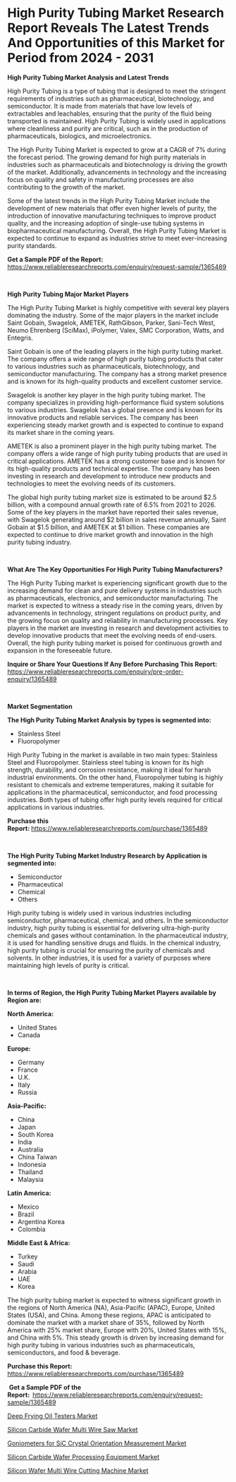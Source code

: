 <p><h1>High Purity Tubing Market Research Report Reveals The Latest Trends And Opportunities of this Market for Period from 2024 - 2031</h1></p><p><strong>High Purity Tubing Market Analysis and Latest Trends</strong></p>
<p><p>High Purity Tubing is a type of tubing that is designed to meet the stringent requirements of industries such as pharmaceutical, biotechnology, and semiconductor. It is made from materials that have low levels of extractables and leachables, ensuring that the purity of the fluid being transported is maintained. High Purity Tubing is widely used in applications where cleanliness and purity are critical, such as in the production of pharmaceuticals, biologics, and microelectronics.</p><p>The High Purity Tubing Market is expected to grow at a CAGR of 7% during the forecast period. The growing demand for high purity materials in industries such as pharmaceuticals and biotechnology is driving the growth of the market. Additionally, advancements in technology and the increasing focus on quality and safety in manufacturing processes are also contributing to the growth of the market.</p><p>Some of the latest trends in the High Purity Tubing Market include the development of new materials that offer even higher levels of purity, the introduction of innovative manufacturing techniques to improve product quality, and the increasing adoption of single-use tubing systems in biopharmaceutical manufacturing. Overall, the High Purity Tubing Market is expected to continue to expand as industries strive to meet ever-increasing purity standards.</p></p>
<p><strong>Get a Sample PDF of the Report:&nbsp;</strong> <a href="https://www.reliableresearchreports.com/enquiry/request-sample/1365489">https://www.reliableresearchreports.com/enquiry/request-sample/1365489</a></p>
<p>&nbsp;</p>
<p><strong>High Purity Tubing Major Market Players</strong></p>
<p><p>The High Purity Tubing Market is highly competitive with several key players dominating the industry. Some of the major players in the market include Saint Gobain, Swagelok, AMETEK, RathGibson, Parker, Sani-Tech West, Neumo Ehrenberg (SciMax), iPolymer, Valex, SMC Corporation, Watts, and Entegris.</p><p>Saint Gobain is one of the leading players in the high purity tubing market. The company offers a wide range of high purity tubing products that cater to various industries such as pharmaceuticals, biotechnology, and semiconductor manufacturing. The company has a strong market presence and is known for its high-quality products and excellent customer service.</p><p>Swagelok is another key player in the high purity tubing market. The company specializes in providing high-performance fluid system solutions to various industries. Swagelok has a global presence and is known for its innovative products and reliable services. The company has been experiencing steady market growth and is expected to continue to expand its market share in the coming years.</p><p>AMETEK is also a prominent player in the high purity tubing market. The company offers a wide range of high purity tubing products that are used in critical applications. AMETEK has a strong customer base and is known for its high-quality products and technical expertise. The company has been investing in research and development to introduce new products and technologies to meet the evolving needs of its customers.</p><p>The global high purity tubing market size is estimated to be around $2.5 billion, with a compound annual growth rate of 6.5% from 2021 to 2026. Some of the key players in the market have reported their sales revenue, with Swagelok generating around $2 billion in sales revenue annually, Saint Gobain at $1.5 billion, and AMETEK at $1 billion. These companies are expected to continue to drive market growth and innovation in the high purity tubing industry.</p></p>
<p>&nbsp;</p>
<p><strong>What Are The Key Opportunities For High Purity Tubing Manufacturers?</strong></p>
<p><p>The High Purity Tubing market is experiencing significant growth due to the increasing demand for clean and pure delivery systems in industries such as pharmaceuticals, electronics, and semiconductor manufacturing. The market is expected to witness a steady rise in the coming years, driven by advancements in technology, stringent regulations on product purity, and the growing focus on quality and reliability in manufacturing processes. Key players in the market are investing in research and development activities to develop innovative products that meet the evolving needs of end-users. Overall, the high purity tubing market is poised for continuous growth and expansion in the foreseeable future.</p></p>
<p><strong>Inquire or Share Your Questions If Any Before Purchasing This Report:</strong> <a href="https://www.reliableresearchreports.com/enquiry/pre-order-enquiry/1365489">https://www.reliableresearchreports.com/enquiry/pre-order-enquiry/1365489</a></p>
<p>&nbsp;</p>
<p><strong>Market Segmentation</strong></p>
<p><strong>The High Purity Tubing Market Analysis by types is segmented into:</strong></p>
<p><ul><li>Stainless Steel</li><li>Fluoropolymer</li></ul></p>
<p><p>High Purity Tubing in the market is available in two main types: Stainless Steel and Fluoropolymer. Stainless steel tubing is known for its high strength, durability, and corrosion resistance, making it ideal for harsh industrial environments. On the other hand, Fluoropolymer tubing is highly resistant to chemicals and extreme temperatures, making it suitable for applications in the pharmaceutical, semiconductor, and food processing industries. Both types of tubing offer high purity levels required for critical applications in various industries.</p></p>
<p><strong>Purchase this Report:&nbsp;</strong><a href="https://www.reliableresearchreports.com/purchase/1365489">https://www.reliableresearchreports.com/purchase/1365489</a></p>
<p>&nbsp;</p>
<p><strong>The High Purity Tubing Market Industry Research by Application is segmented into:</strong></p>
<p><ul><li>Semiconductor</li><li>Pharmaceutical</li><li>Chemical</li><li>Others</li></ul></p>
<p><p>High purity tubing is widely used in various industries including semiconductor, pharmaceutical, chemical, and others. In the semiconductor industry, high purity tubing is essential for delivering ultra-high-purity chemicals and gases without contamination. In the pharmaceutical industry, it is used for handling sensitive drugs and fluids. In the chemical industry, high purity tubing is crucial for ensuring the purity of chemicals and solvents. In other industries, it is used for a variety of purposes where maintaining high levels of purity is critical.</p></p>
<p>&nbsp;</p>
<p><strong>In terms of Region, the High Purity Tubing Market Players available by Region are:</strong></p>
<p>
    <p> <strong> North America: </strong>
        <ul>
            <li>United States</li>
            <li>Canada</li>
        </ul>
        </p> 
    <p> <strong> Europe: </strong>
        <ul>
            <li>Germany</li>
            <li>France</li>
            <li>U.K.</li>
            <li>Italy</li>
            <li>Russia</li>
        </ul>
        </p> 
    <p> <strong> Asia-Pacific: </strong>
        <ul>
            <li>China</li>
            <li>Japan</li>
            <li>South Korea</li>
            <li>India</li>
            <li>Australia</li>
            <li>China Taiwan</li>
            <li>Indonesia</li>
            <li>Thailand</li>
            <li>Malaysia</li>
        </ul>
        </p> 
    <p> <strong> Latin America: </strong>
        <ul>
            <li>Mexico</li>
            <li>Brazil</li>
            <li>Argentina Korea</li>
            <li>Colombia</li>
        </ul>
        </p> 
    <p> <strong> Middle East & Africa: </strong>
        <ul>
            <li>Turkey</li>
            <li>Saudi</li>
            <li>Arabia</li>
            <li>UAE</li>
            <li>Korea</li>
        </ul>
    </p>
    </p>
<p><p>The high purity tubing market is expected to witness significant growth in the regions of North America (NA), Asia-Pacific (APAC), Europe, United States (USA), and China. Among these regions, APAC is anticipated to dominate the market with a market share of 35%, followed by North America with 25% market share, Europe with 20%, United States with 15%, and China with 5%. This steady growth is driven by increasing demand for high purity tubing in various industries such as pharmaceuticals, semiconductors, and food & beverage.</p></p>
<p><strong>Purchase this Report: </strong><a href="https://www.reliableresearchreports.com/purchase/1365489">https://www.reliableresearchreports.com/purchase/1365489</a></p>
<p>&nbsp;<strong>Get a Sample PDF of the Report:&nbsp;&nbsp;</strong><a href="https://www.reliableresearchreports.com/enquiry/request-sample/1365489">https://www.reliableresearchreports.com/enquiry/request-sample/1365489</a></p>
<p><strong></strong></p>
<p><p><a href="https://medium.com/p/e4929b96be81/edit">Deep Frying Oil Testers Market</a></p><p><a href="https://medium.com/p/e0b6d5c7579a/edit">Silicon Carbide Wafer Multi Wire Saw Market</a></p><p><a href="https://medium.com/p/cc12fead11b0/edit">Goniometers for SiC Crystal Orientation Measurement Market</a></p><p><a href="https://medium.com/p/6cd74d2fb080/edit">Silicon Carbide Wafer Processing Equipment Market</a></p><p><a href="https://medium.com/p/2545c69013d1/edit">Silicon Wafer Multi Wire Cutting Machine Market</a></p></p>